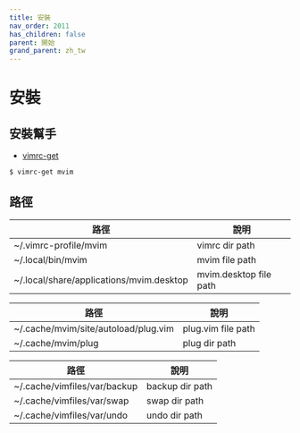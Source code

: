 ```yaml
---
title: 安裝
nav_order: 2011
has_children: false
parent: 開始
grand_parent: zh_tw
---
```


# 安裝


## 安裝幫手

* [vimrc-get](https://github.com/samwhelp/note-about-vim/tree/gh-pages/_demo/project/vimrc-profile/vimrc-get)

``` sh
$ vimrc-get mvim
```


## 路徑

| 路徑 | 說明 |
| --- | --- |
| ~/.vimrc-profile/mvim | vimrc dir path |
| ~/.local/bin/mvim | mvim file path |
| ~/.local/share/applications/mvim.desktop | mvim.desktop file path |


| 路徑 | 說明 |
| --- | --- |
| ~/.cache/mvim/site/autoload/plug.vim | plug.vim file path |
| ~/.cache/mvim/plug | plug dir path |


| 路徑 | 說明 |
| --- | --- |
| ~/.cache/vimfiles/var/backup | backup dir path |
| ~/.cache/vimfiles/var/swap | swap dir path |
| ~/.cache/vimfiles/var/undo | undo dir path |
